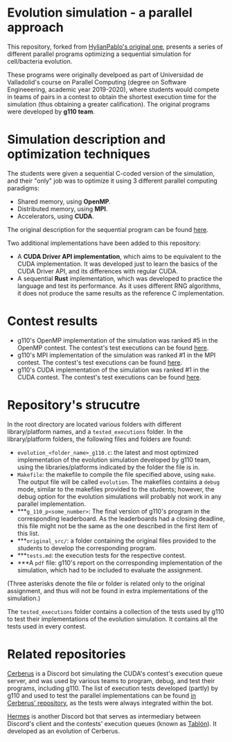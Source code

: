 # Evolution simulation - a parallel approach
This repository, forked from [HylianPablo's original one](https://www.github.com/HylianPablo/Paralela2020), presents a series of different parallel programs optimizing a sequential simulation for cell/bacteria evolution.

These programs were originally develpoed as part of Universidad de Valladolid's course on Parallel Computing (degree on Software Engineeering, academic year 2019-2020), where students would compete in teams of pairs in a contest to obtain the shortest execution time for the simulation (thus obtaining a greater calification). The original programs were developed by **g110 team**.

# Simulation description and optimization techniques
The students were given a sequential C-coded version of the simulation, and their "only" job was to optimize it using 3 different parallel computing paradigms:
 - Shared memory, using **OpenMP**.
 - Distributed memory, using **MPI**.
 - Accelerators, using **CUDA**.

The original description for the sequential program can be found [here](description.md).

Two additional implementations have been added to this repository:
 - A **CUDA Driver API implementation**, which aims to be equivalent to the CUDA implementation. It was developed just to learn the basics of the CUDA Driver API, and its differences with regular CUDA.
 - A sequential **Rust** implementation, which was developed to practice the language and test its performance. As it uses different RNG algorithms, it does not produce the same results as the reference C implementation.

# Contest results
 - g110's OpenMP implementation of the simulation was ranked #5 in the OpenMP contest. The contest's test executions can be found [here](/OpenMP/tests.md).
 - g110's MPI implementation of the simulation was ranked #1 in the MPI contest. The contest's test executions can be found [here](/MPI/tests.md).
 - g110's CUDA implementation of the simulation was ranked #1 in the CUDA contest. The contest's test executions can be found [here](/CUDA/tests.md).

# Repository's strucutre
In the root directory are located various folders with different library/platform names, and a `tested_executions` folder. In the library/platform folders, the following files and folders are found:
 - `evolution_<folder_name>_g110.c`: the latest and most optimized implementation of the evolution simulation developed by g110 team, using the libraries/platforms indicated by the folder the file is in.
 - `Makefile`: the makefile to compile the file specified above, using `make`. The output file will be called `evolution`. The makefiles contains a `debug` mode, similar to the makefiles provided to the students; however, the debug option for the evolution simulations will probably not work in any parallel implementation.
 - \*\*\*`g_110_p<some_number>`: The final version of g110's program in the corresponding leaderboard. As the leaderboards had a closing deadline, this file might not be the same as the one described in the first item of this list.
 - \*\*\*`original_src/`: a folder containing the original files provided to the students to develop the corresponding program.
 - \*\*\*`tests.md`: the execution tests for the respective contest.
 - \*\*\*A `pdf` file: g110's report on the corresponding implementation of the simulation, which had to be included to evaluate the assignment.

(Three asterisks denote the file or folder is related only to the original assignment, and thus will not be found in extra implementations of the simulation.)

The `tested_executions` folder contains a collection of the tests used by g110 to test their implementations of the evolution simulation. It contains all the tests used in every contest.

# Related repositories
[Cerberus](https://www.github.com/0xb01u/Cerberus) is a Discord bot simulating the CUDA's contest's execution queue server, and was used by various teams to program, debug, and test their programs, including g110. The list of execution tests developed (partly) by g110 and used to test the parallel implementations can be found [in Cerberus' repository](https://github.com/0xb01u/Cerberus/tree/evolution), as the tests were always integrated within the bot.

[Hermes](https://github.com/0xb01u/Hermes) is another Discord bot that serves as intermediary between Discord's client and the contests' execution queues (known as [Tablón](http://frontendv.infor.uva.es/faq)). It developed as an evolution of Cerberus.
